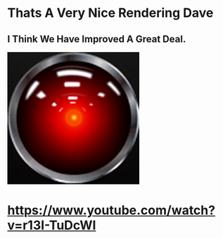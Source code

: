 # Thats A Very Nice Rendering Dave
## I Think We Have Improved A Great Deal.
![Alt text](HAL9000.png?raw=true "Optional Title")
# https://www.youtube.com/watch?v=r13I-TuDcWI
